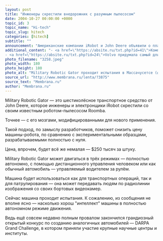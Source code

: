 ```yaml
---
layout: post
title: "Инженеры скрестили внедорожник с разумным пылесосом"
date: 2004-10-27 00:00:00 +0000
topic_id: 3
topic_name: "Hi-tech"
topic_slug: hitech
categories: [hitech]
subtitle: ""
announcement: "Американские компании iRobot и John Deere объявили о планах начать в 2006 году серийное производство нового военного робота — беспилотного автомобиля-внедорожника."
additional_content: "- <a href=\"https://absite.ru/txt.php?id=41\">Компьютерщики, инженеры и учёные разработали ускоритель открытий</a>
- <a href=\"https://absite.ru/txt.php?id=24\">Volvo придумала самый длинный городской автобус</a>"
photo_filename: "3258.jpeg"
photo_width: 180
photo_height: 180
photo_alt: "Military Robotic Gator проходит испытания в Массачусетсе (фото с сайта usatoday.com)"
source_url: "http://www.membrana.ru/lenta/?3875"
source_text: "Membrana.ru"
author: "Membrana.ru"
---
```

Military Robotic Gator — это шестиколёсное транспортное средство от John Deere, которое инженеры и электронщики iRobot скрестили со своим известным роботом-пылесосом Roomba.

Точнее — с его мозгами, модифицированными для нового применения.

Такой подход, по замыслу разработчиков, поможет снизить цену машины-робота, по сравнению с экспериментальными образцами, разрабатываемыми полностью с нуля.

Цена, впрочем, будет всё же немалая — $250 тысяч за штуку.

Military Robotic Gator может двигаться в трёх режимах — полностью автономно, с помощью дистанционного управления человеком или как обычный автомобиль — управляемый водителем за рулём.

Машина будет использоваться как для транспортных операций, так и для патрулирования — она может передавать людям по радиолинии изображения со своих бортовых видеокамер.

Сейчас машина проходит испытания. К сожалению, из сообщения не вполне ясно — насколько хорош "интеллект" машины в полностью автономном режиме движения.

Ведь ещё совсем недавно полным провалом закончился грандиозный открытый конкурс по созданию аналогичных автомобилей — DARPA Grand Challenge, в котором приняли участие крупные научные центры и институты.
